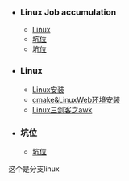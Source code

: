 + ### Linux Job accumulation 
    + [Linux](#Linux)
    + [坑位](#坑位)
    + [坑位](#坑位)
	
+ ### Linux
    + [Linux安装](https://github.com/Kingserch/Job-accumulation/blob/Linux/Linux/Linux%E5%88%9D%E5%A7%8B%E5%8C%96.md)
	+ [cmake&LinuxWeb环境安装](https://github.com/Kingserch/Job-accumulation/blob/Linux/Linux/Linux%E5%88%9D%E5%A7%8B%E5%8C%96%E4%BA%8C.md)
    + [Linux三剑客之awk](https://github.c/Job-accumulation/blob/Docker/docker%E5%AE%89%E8%A3%85.md)	
+ ### 坑位
    + [坑位](https://github.c/Job-accumulation/blob/Docker/docker%E5%AE%89%E8%A3%85.md)
	
	
	
这个是分支linux
